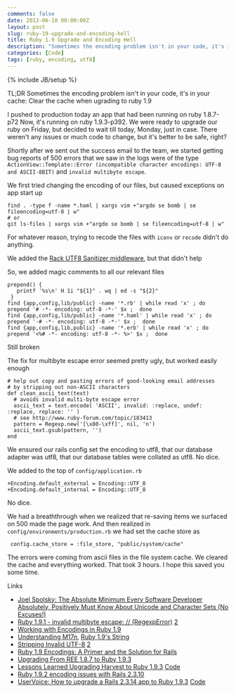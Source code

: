```yaml
---
comments: false
date: 2013-06-10 00:00:00Z
layout: post
slug: ruby-19-upgrade-and-encoding-hell
title: Ruby 1.9 Upgrade and Encoding Hell
description: "Sometimes the encoding problem isn't in your code, it's in your cache"
categories: [Code]
tags: [ruby, encoding, utf8]
---
```

{% include JB/setup %}

TL;DR Sometimes the encoding problem isn't in your code, it's in your cache:
Clear the cache when ugrading to ruby 1.9

I pushed to production today an app that had been running on ruby 1.8.7-p72
Now, it's running on ruby 1.9.3-p392. We were ready to upgrade our ruby on
Friday, but decided to wait till today, Monday, just in case.  There weren't
any issues or much code to change, but it's better to be safe, right?

Shortly after we sent out the success email to the team, we started getting bug
reports of 500 errors that we saw in the logs were of the type
`ActionView::Template::Error (incompatible character encodings: UTF-8 and ASCII-8BIT)`
and `invalid multibyte escape`.

We first tried changing the encoding of our files, but caused exceptions on app start up

    find . -type f -name *.haml | xargs vim +"argdo se bomb | se fileencoding=utf-8 | w"
    # or
    git ls-files | xargs vim +"argdo se bomb | se fileencoding=utf-8 | w"

For whatever reason, trying to recode the files with `iconv` or `recode` didn't do anything.

We added the [Rack UTF8 Sanitizer middleware](http://whitequark.org/blog/2013/03/05/rack-utf8sanitizer/), but that didn't help

So, we added magic comments to all our relevant files

    prepend() {
       printf '%s\n' H 1i "${1}" . wq | ed -s "${2}"
     }
    find {app,config,lib/public} -name '*.rb' | while read 'x' ; do  prepend '# -*- encoding: utf-8 -*-' $x ;  done
    find {app,config,lib/public} -name '*.haml' | while read 'x' ; do  prepend '-# -*- encoding: utf-8 -*-' $x ;  done
    find {app,config,lib,public} -name '*.erb' | while read 'x' ; do  prepend '<%# -*- encoding: utf-8 -*- %>' $x ;  done

Still broken

The fix for multibyte escape error seemed pretty ugly, but worked easily enough

    # help out copy and pasting errors of good-looking email addresses
    # by stripping out non-ASCII characters
    def clean_ascii_text(text)
      # avoids invalid multi-byte escape error
      ascii_text = text.encode( 'ASCII', invalid: :replace, undef: :replace, replace: '' )
      # see http://www.ruby-forum.com/topic/183413
      pattern = Regexp.new('[\x80-\xff]', nil, 'n')
      ascii_text.gsub(pattern, '')
    end

We ensured our rails config set the encoding to utf8, that our database adapter was utf8, that our database tables
were collated as utf8. No dice.

We added to the top of `config/application.rb`

    +Encoding.default_external = Encoding::UTF_8
    +Encoding.default_internal = Encoding::UTF_8

No dice.

We had a breaththrough when we realized that re-saving items we surfaced on 500 made the page work.
And then realized in `config/environments/production.rb` we had set the cache store as

     config.cache_store = :file_store, "public/system/cache"

The errors were coming from ascii files in the file system cache.  We cleared the cache and everything worked.
That took 3 hours. I hope this saved you some time.

Links

* [Joel Spolsky: The Absolute Minimum Every Software Developer Absolutely, Positively Must Know About Unicode and Character Sets (No Excuses!)](http://www.joelonsoftware.com/articles/Unicode.html)
* [Ruby 1.9.1 - invalid multibyte escape: // (RegexpError)](http://www.ruby-forum.com/topic/183413) [2](http://stackoverflow.com/a/3588872/879854)
* [Working with Encodings in Ruby 1.9](http://nuclearsquid.com/writings/ruby-1-9-encodings/)
* [Understanding M17n](http://web.archive.org/web/20120805034228/http://blog.grayproductions.net/articles/understanding_m17n), [Ruby 1.9's String](http://web.archive.org/web/20121013163453/http://blog.grayproductions.net/articles/ruby_19s_string)
* [Stripping Invalid UTF-8](http://www.spacevatican.org/2012/7/7/stripping-invalid-utf-8/) [2](http://www.ruby-forum.com/topic/208730)
* [Ruby 1.9 Encodings: A Primer and the Solution for Rails](http://yehudakatz.com/2010/05/05/ruby-1-9-encodings-a-primer-and-the-solution-for-rails/)
* [Upgrading From REE 1.8.7 to Ruby 1.9.3](http://nerds.airbnb.com/upgrading-from-ree-187-to-ruby-193/)
* [Lessons Learned Upgrading Harvest to Ruby 1.9.3](http://techtime.getharvest.com/blog/harvest-is-now-on-ruby-1-dot-9-3) [Code](https://gist.github.com/jeffyip/4091200#file_additional_monkey_patches.rb)
* [Ruby 1.9.2 encoding issues with Rails 2.3.10](http://jasoncodes.com/posts/ruby19-rails2-encodings)
* [UserVoice: How to upgrade a Rails 2.3.14 app to Ruby 1.9.3](http://wayback.archive.org/web/20120327041708/http://developer.uservoice.com/entries/how-to-upgrade-a-rails-2.3.14-app-to-ruby-1.9.3/) [Code](https://gist.github.com/1976864)

